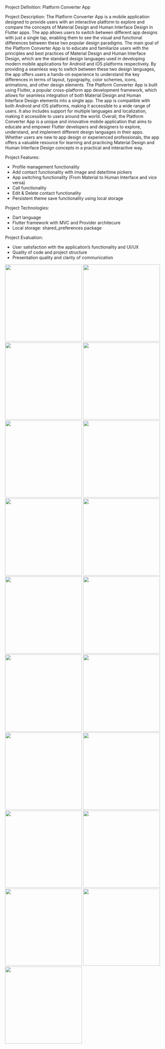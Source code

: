 Project Definition: Platform Converter App

Project Description:
The Platform Converter App is a mobile application designed to provide users with an interactive
platform to explore and compare the concepts of Material Design and Human Interface Design in
Flutter apps. The app allows users to switch between different app designs with just a single tap,
enabling them to see the visual and functional differences between these two popular design
paradigms.
The main goal of the Platform Converter App is to educate and familiarize users with the
principles and best practices of Material Design and Human Interface Design, which are the
standard design languages used in developing modern mobile applications for Android and iOS
platforms respectively. By providing a seamless way to switch between these two design
languages, the app offers users a hands-on experience to understand the key differences in terms
of layout, typography, color schemes, icons, animations, and other design elements.
The Platform Converter App is built using Flutter, a popular cross-platform app development
framework, which allows for seamless integration of both Material Design and Human Interface
Design elements into a single app. The app is compatible with both Android and iOS platforms,
making it accessible to a wide range of users. It also includes support for multiple languages and
localization, making it accessible to users around the world.
Overall, the Platform Converter App is a unique and innovative mobile application that aims to
educate and empower Flutter developers and designers to explore, understand, and implement
different design languages in their apps. Whether users are new to app design or experienced
professionals, the app offers a valuable resource for learning and practicing Material Design and
Human Interface Design concepts in a practical and interactive way.

Project Features:
- Profile management functionality
- Add contact functionality with image and date/time pickers
- App switching functionality (From Material to Human Interface and vice versa)
- Call functionality
- Edit & Delete contact functionality
- Persistent theme save functionality using local storage

Project Technologies:
- Dart language
- Flutter framework with MVC and Provider architecure
- Local storage: shared_preferences package

Project Evaluation:
- User satisfaction with the application’s functionality and UI/UX
- Quality of code and project structure
- Presentation quality and clarity of communication

<img src ="https://github.com/NeelManiya25/Platform_Converter_App/assets/131368162/6ca23874-c5d0-44c9-bf4f-4213c12dd232" width="250px">
<img src ="https://github.com/NeelManiya25/Platform_Converter_App/assets/131368162/5a2bc2b5-503f-438a-b930-67153244bbc5" width="250px">
<img src ="https://github.com/NeelManiya25/Platform_Converter_App/assets/131368162/81fe8df4-2569-4f72-9a80-2f9c86c2e06d" width="250px">
<img src ="https://github.com/NeelManiya25/Platform_Converter_App/assets/131368162/0cbf5a77-6b38-48a6-9908-f4bfd4ae02e5" width="250px">
<img src ="https://github.com/NeelManiya25/Platform_Converter_App/assets/131368162/774dc40e-eccb-4f30-9cbf-4999c9d42dbc" width="250px">
<img src ="https://github.com/NeelManiya25/Platform_Converter_App/assets/131368162/cc41663a-fa33-4964-b04a-d1b536b6ea09" width="250px">
<img src ="https://github.com/NeelManiya25/Platform_Converter_App/assets/131368162/81a8dd18-77e5-4938-8cda-b699f46ed6e9" width="250px">
<img src ="https://github.com/NeelManiya25/Platform_Converter_App/assets/131368162/0e044efa-e365-4547-b12b-4515b0ad9a5b" width="250px">
<img src ="https://github.com/NeelManiya25/Platform_Converter_App/assets/131368162/dc33c37c-b728-4fe0-ae8b-10785800e6e8" width="250px">
<img src ="https://github.com/NeelManiya25/Platform_Converter_App/assets/131368162/e209db54-7fb3-41b5-aec9-95e098378f7d" width="250px">
<img src ="https://github.com/NeelManiya25/Platform_Converter_App/assets/131368162/26d94a77-ca5a-4b0e-8628-c3da61cde9d3" width="250px">
<img src ="https://github.com/NeelManiya25/Platform_Converter_App/assets/131368162/8deabd0b-fa1b-4b3a-96f2-f83f36896012" width="250px">
<img src ="https://github.com/NeelManiya25/Platform_Converter_App/assets/131368162/87e47402-b753-451a-8c64-2300c6188869" width="250px">
<img src ="https://github.com/NeelManiya25/Platform_Converter_App/assets/131368162/7dca48ea-645c-4cc4-9f33-dbce39683c9c" width="250px">
<img src ="https://github.com/NeelManiya25/Platform_Converter_App/assets/131368162/2ca42660-25d7-4421-b152-d841701a5546" width="250px">
<img src ="https://github.com/NeelManiya25/Platform_Converter_App/assets/131368162/8af1e421-5b8e-4f09-9996-397017ba8d41" width="250px">
<img src ="https://github.com/NeelManiya25/Platform_Converter_App/assets/131368162/1e46b206-cc06-43ae-95ad-19d33e3299ce" width="250px">
<img src ="https://github.com/NeelManiya25/Platform_Converter_App/assets/131368162/8662de24-5bd6-48af-9495-f22d28800c34" width="250px">
<img src ="https://github.com/NeelManiya25/Platform_Converter_App/assets/131368162/59b66b8f-5bf7-4e8d-9f9a-fbfe1a5c0711" width="250px">
